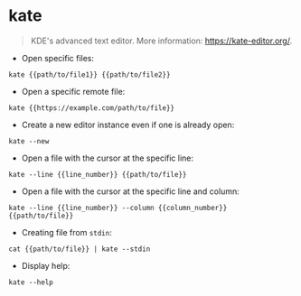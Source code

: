 # kate

> KDE's advanced text editor.
> More information: <https://kate-editor.org/>.

- Open specific files:

`kate {{path/to/file1}} {{path/to/file2}}`

- Open a specific remote file:

`kate {{https://example.com/path/to/file}}`

- Create a new editor instance even if one is already open:

`kate --new`

- Open a file with the cursor at the specific line:

`kate --line {{line_number}} {{path/to/file}}`

- Open a file with the cursor at the specific line and column:

`kate --line {{line_number}} --column {{column_number}} {{path/to/file}}`

- Creating file from `stdin`:

`cat {{path/to/file}} | kate --stdin`

- Display help:

`kate --help`
